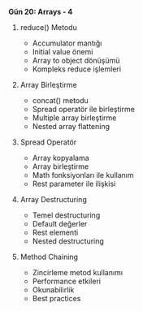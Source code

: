 **Gün 20: Arrays - 4**

1. reduce() Metodu
    
    - Accumulator mantığı
    - Initial value önemi
    - Array to object dönüşümü
    - Kompleks reduce işlemleri
2. Array Birleştirme
    
    - concat() metodu
    - Spread operatör ile birleştirme
    - Multiple array birleştirme
    - Nested array flattening
3. Spread Operatör
    
    - Array kopyalama
    - Array birleştirme
    - Math fonksiyonları ile kullanım
    - Rest parameter ile ilişkisi
4. Array Destructuring
    
    - Temel destructuring
    - Default değerler
    - Rest elementi
    - Nested destructuring
5. Method Chaining
    
    - Zincirleme metod kullanımı
    - Performance etkileri
    - Okunabilirlik
    - Best practices

